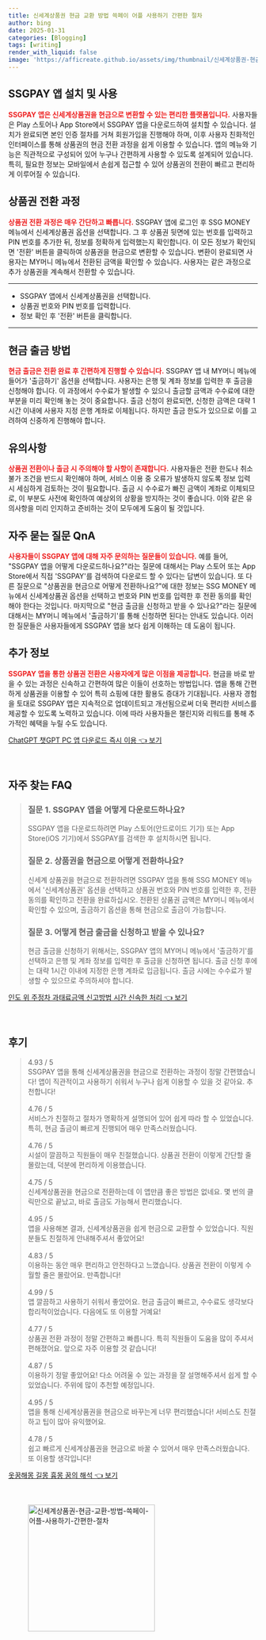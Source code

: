 ```yaml
---
title: 신세계상품권 현금 교환 방법 쓱페이 어플 사용하기 간편한 절차
author: bing
date: 2025-01-31
categories: [Blogging]
tags: [writing]
render_with_liquid: false
image: 'https://afficreate.github.io/assets/img/thumbnail/신세계상품권-현금-교환-방법-쓱페이-어플-사용하기-간편한-절차.webp'
---
```



<h2 id='SSGPAY_앱_설치_및_사용'>SSGPAY 앱 설치 및 사용</h2>

<p><b><span style="color: #ee2323;">SSGPAY 앱은 신세계상품권을 현금으로 변환할 수 있는 편리한 플랫폼입니다.</span></b> 사용자들은 Play 스토어나 App Store에서 SSGPAY 앱을 다운로드하여 설치할 수 있습니다. 설치가 완료되면 본인 인증 절차를 거쳐 회원가입을 진행해야 하며, 이후 사용자 친화적인 인터페이스를 통해 상품권의 현금 전환 과정을 쉽게 이용할 수 있습니다. 앱의 메뉴와 기능은 직관적으로 구성되어 있어 누구나 간편하게 사용할 수 있도록 설계되어 있습니다. 특히, 필요한 정보는 모바일에서 손쉽게 접근할 수 있어 상품권의 전환이 빠르고 편리하게 이루어질 수 있습니다.</p>

<h2 id='상품권_전환_과정'>상품권 전환 과정</h2>

<p><b><span style="color: #ee2323;">상품권 전환 과정은 매우 간단하고 빠릅니다.</span></b> SSGPAY 앱에 로그인 후 SSG MONEY 메뉴에서 신세계상품권 옵션을 선택합니다. 그 후 상품권 뒷면에 있는 번호를 입력하고 PIN 번호를 추가한 뒤, 정보를 정확하게 입력했는지 확인합니다. 이 모든 정보가 확인되면 '전환' 버튼을 클릭하여 상품권을 현금으로 변환할 수 있습니다. 변환이 완료되면 사용자는 MY머니 메뉴에서 전환된 금액을 확인할 수 있습니다. 사용자는 같은 과정으로 추가 상품권을 계속해서 전환할 수 있습니다.</p>

<hr />

<ul>
    <li>SSGPAY 앱에서 신세계상품권을 선택합니다.</li>
    <li>상품권 번호와 PIN 번호를 입력합니다.</li>
    <li>정보 확인 후 '전환' 버튼을 클릭합니다.</li>
</ul>

<hr />

<h2 id='현금_출금_방법'>현금 출금 방법</h2>

<p><b><span style="color: #ee2323;">현금 출금은 전환 완료 후 간편하게 진행할 수 있습니다.</span></b> SSGPAY 앱 내 MY머니 메뉴에 들어가 '출금하기' 옵션을 선택합니다. 사용자는 은행 및 계좌 정보를 입력한 후 출금을 신청해야 합니다. 이 과정에서 수수료가 발생할 수 있으니 출금할 금액과 수수료에 대한 부분을 미리 확인해 놓는 것이 중요합니다. 출금 신청이 완료되면, 신청한 금액은 대략 1시간 이내에 사용자 지정 은행 계좌로 이체됩니다. 하지만 출금 한도가 있으므로 이를 고려하여 신중하게 진행해야 합니다.</p>

<h2 id='유의사항'>유의사항</h2>

<p><b><span style="color: #ee2323;">상품권 전환이나 출금 시 주의해야 할 사항이 존재합니다.</span></b> 사용자들은 전환 한도나 취소 불가 조건을 반드시 확인해야 하며, 서비스 이용 중 오류가 발생하지 않도록 정보 입력 시 세심하게 검토하는 것이 필요합니다. 출금 시 수수료가 빠진 금액이 계좌로 이체되므로, 이 부분도 사전에 확인하여 예상외의 상황을 방지하는 것이 좋습니다. 이와 같은 유의사항을 미리 인지하고 준비하는 것이 모두에게 도움이 될 것입니다.</p>

<h2 id='자주_묻는_질문_QnA'>자주 묻는 질문 QnA</h2>

<p><b><span style="color: #ee2323;">사용자들이 SSGPAY 앱에 대해 자주 문의하는 질문들이 있습니다.</span></b> 예를 들어, "SSGPAY 앱을 어떻게 다운로드하나요?"라는 질문에 대해서는 Play 스토어 또는 App Store에서 직접 'SSGPAY'를 검색하여 다운로드 할 수 있다는 답변이 있습니다. 또 다른 질문으로 "상품권을 현금으로 어떻게 전환하나요?"에 대한 정보는 SSG MONEY 메뉴에서 신세계상품권 옵션을 선택하고 번호와 PIN 번호를 입력한 후 전환 동의를 확인해야 한다는 것입니다. 마지막으로 "현금 출금을 신청하고 받을 수 있나요?"라는 질문에 대해서는 MY머니 메뉴에서 '출금하기'를 통해 신청하면 된다는 안내도 있습니다. 이러한 질문들은 사용자들에게 SSGPAY 앱을 보다 쉽게 이해하는 데 도움이 됩니다.</p>

<h2 id='추가_정보'>추가 정보</h2>

<p><b><span style="color: #ee2323;">SSGPAY 앱을 통한 상품권 전환은 사용자에게 많은 이점을 제공합니다.</span></b> 현금을 바로 받을 수 있는 과정은 신속하고 간편하여 많은 이들이 선호하는 방법입니다. 앱을 통해 간편하게 상품권을 이용할 수 있어 특히 쇼핑에 대한 활용도 증대가 기대됩니다. 사용자 경험을 토대로 SSGPAY 앱은 지속적으로 업데이트되고 개선됨으로써 더욱 편리한 서비스를 제공할 수 있도록 노력하고 있습니다. 이에 따라 사용자들은 챌린지와 리워드를 통해 추가적인 혜택을 누릴 수도 있습니다.</p>


<p><a class="click-button" title="ChatGPT 챗GPT PC 앱 다운로드 즉시 이용" href="https://afficreate.github.io/posts/ChatGPT-%EC%B1%97GPT-PC-%EC%95%B1-%EB%8B%A4%EC%9A%B4%EB%A1%9C%EB%93%9C-%EC%A6%89%EC%8B%9C-%EC%9D%B4%EC%9A%A9/" rel="dofollow">ChatGPT 챗GPT PC 앱 다운로드 즉시 이용 👈 보기</a></p><br>
<h2 id='자주_찾는_FAQ'>자주 찾는 FAQ</h2>
<div itemscope="" itemtype="https://schema.org/FAQPage"> 
<blockquote> 
<div itemscope="" itemprop="mainEntity" itemtype="https://schema.org/Question"> 
<h3 itemprop="name">질문 1. SSGPAY 앱을 어떻게 다운로드하나요?</h3> 
<div itemscope="" itemprop="acceptedAnswer" itemtype="https://schema.org/Answer"> 
<span itemprop="text"> 
<p>SSGPAY 앱을 다운로드하려면 Play 스토어(안드로이드 기기) 또는 App Store(iOS 기기)에서 SSGPAY를 검색한 후 설치하시면 됩니다.</p> 
</span> 
</div> 
</div> 

<div itemscope="" itemprop="mainEntity" itemtype="https://schema.org/Question"> 
<h3 itemprop="name">질문 2. 상품권을 현금으로 어떻게 전환하나요?</h3> 
<div itemscope="" itemprop="acceptedAnswer" itemtype="https://schema.org/Answer"> 
<span itemprop="text"> 
<p>신세계 상품권을 현금으로 전환하려면 SSGPAY 앱을 통해 SSG MONEY 메뉴에서 '신세계상품권' 옵션을 선택하고 상품권 번호와 PIN 번호를 입력한 후, 전환 동의를 확인하고 전환을 완료하십시오. 전환된 상품권 금액은 MY머니 메뉴에서 확인할 수 있으며, 출금하기 옵션을 통해 현금으로 출금이 가능합니다.</p> 
</span> 
</div> 
</div> 

<div itemscope="" itemprop="mainEntity" itemtype="https://schema.org/Question"> 
<h3 itemprop="name">질문 3. 어떻게 현금 출금을 신청하고 받을 수 있나요?</h3> 
<div itemscope="" itemprop="acceptedAnswer" itemtype="https://schema.org/Answer"> 
<span itemprop="text"> 
<p>현금 출금을 신청하기 위해서는, SSGPAY 앱의 MY머니 메뉴에서 '출금하기'를 선택하고 은행 및 계좌 정보를 입력한 후 출금을 신청하면 됩니다. 출금 신청 후에는 대략 1시간 이내에 지정한 은행 계좌로 입금됩니다. 출금 시에는 수수료가 발생할 수 있으므로 주의하셔야 합니다.</p> 
</span> 
</div> 
</div> 
</blockquote> 
</div>
<p><a class="click-button" title="인도 위 주정차 과태료금액 신고방법 시간 신속한 처리" href="https://afficreate.github.io/posts/%EC%9D%B8%EB%8F%84-%EC%9C%84-%EC%A3%BC%EC%A0%95%EC%B0%A8-%EA%B3%BC%ED%83%9C%EB%A3%8C%EA%B8%88%EC%95%A1-%EC%8B%A0%EA%B3%A0%EB%B0%A9%EB%B2%95-%EC%8B%9C%EA%B0%84-%EC%8B%A0%EC%86%8D%ED%95%9C-%EC%B2%98%EB%A6%AC/" rel="dofollow">인도 위 주정차 과태료금액 신고방법 시간 신속한 처리 👈 보기</a></p><br>
<h2 id='후기'>후기</h2>
<div itemscope itemtype="https://schema.org/Product">
  <blockquote>
  <div itemprop="review" itemscope itemtype="https://schema.org/Review">
      <div itemprop="reviewRating" itemscope itemtype="https://schema.org/Rating"> <span itemprop="ratingValue">4.93</span> / <span itemprop="bestRating">5</span> </div>
      <span itemprop="reviewBody">SSGPAY 앱을 통해 신세계상품권을 현금으로 전환하는 과정이 정말 간편했습니다! 앱이 직관적이고 사용하기 쉬워서 누구나 쉽게 이용할 수 있을 것 같아요. 추천합니다!</span>
  </div>
  <br>
  <div itemprop="review" itemscope itemtype="https://schema.org/Review">
      <div itemprop="reviewRating" itemscope itemtype="https://schema.org/Rating"> <span itemprop="ratingValue">4.76</span> / <span itemprop="bestRating">5</span> </div>
      <span itemprop="reviewBody">서비스가 친절하고 절차가 명확하게 설명되어 있어 쉽게 따라 할 수 있었습니다. 특히, 현금 출금이 빠르게 진행되어 매우 만족스러웠습니다.</span>
  </div>
  <br>
  <div itemprop="review" itemscope itemtype="https://schema.org/Review">
      <div itemprop="reviewRating" itemscope itemtype="https://schema.org/Rating"> <span itemprop="ratingValue">4.76</span> / <span itemprop="bestRating">5</span> </div>
      <span itemprop="reviewBody">시설이 깔끔하고 직원들이 매우 친절했습니다. 상품권 전환이 이렇게 간단할 줄 몰랐는데, 덕분에 편리하게 이용했습니다.</span>
  </div>
  <br>
  <div itemprop="review" itemscope itemtype="https://schema.org/Review">
      <div itemprop="reviewRating" itemscope itemtype="https://schema.org/Rating"> <span itemprop="ratingValue">4.75</span> / <span itemprop="bestRating">5</span> </div>
      <span itemprop="reviewBody">신세계상품권을 현금으로 전환하는데 이 앱만큼 좋은 방법은 없네요. 몇 번의 클릭만으로 끝났고, 바로 출금도 가능해서 편리했습니다.</span>
  </div>
  <br>
  <div itemprop="review" itemscope itemtype="https://schema.org/Review">
      <div itemprop="reviewRating" itemscope itemtype="https://schema.org/Rating"> <span itemprop="ratingValue">4.95</span> / <span itemprop="bestRating">5</span> </div>
      <span itemprop="reviewBody">앱을 사용해본 결과, 신세계상품권을 쉽게 현금으로 교환할 수 있었습니다. 직원분들도 친절하게 안내해주셔서 좋았어요!</span>
  </div>
  <br>
  <div itemprop="review" itemscope itemtype="https://schema.org/Review">
      <div itemprop="reviewRating" itemscope itemtype="https://schema.org/Rating"> <span itemprop="ratingValue">4.83</span> / <span itemprop="bestRating">5</span> </div>
      <span itemprop="reviewBody">이용하는 동안 매우 편리하고 안전하다고 느꼈습니다. 상품권 전환이 이렇게 수월할 줄은 몰랐어요. 만족합니다!</span>
  </div>
  <br>
  <div itemprop="review" itemscope itemtype="https://schema.org/Review">
      <div itemprop="reviewRating" itemscope itemtype="https://schema.org/Rating"> <span itemprop="ratingValue">4.99</span> / <span itemprop="bestRating">5</span> </div>
      <span itemprop="reviewBody">앱 깔끔하고 사용하기 쉬워서 좋았어요. 현금 출금이 빠르고, 수수료도 생각보다 합리적이었습니다. 다음에도 또 이용할 거예요!</span>
  </div>
  <br>
  <div itemprop="review" itemscope itemtype="https://schema.org/Review">
      <div itemprop="reviewRating" itemscope itemtype="https://schema.org/Rating"> <span itemprop="ratingValue">4.77</span> / <span itemprop="bestRating">5</span> </div>
      <span itemprop="reviewBody">상품권 전환 과정이 정말 간편하고 빠릅니다. 특히 직원들이 도움을 많이 주셔서 편해졌어요. 앞으로 자주 이용할 것 같습니다!</span>
  </div>
  <br>
  <div itemprop="review" itemscope itemtype="https://schema.org/Review">
      <div itemprop="reviewRating" itemscope itemtype="https://schema.org/Rating"> <span itemprop="ratingValue">4.87</span> / <span itemprop="bestRating">5</span> </div>
      <span itemprop="reviewBody">이용하기 정말 좋았어요! 다소 어려울 수 있는 과정을 잘 설명해주셔서 쉽게 할 수 있었습니다. 주위에 많이 추천할 예정입니다.</span>
  </div>
  <br>
  <div itemprop="review" itemscope itemtype="https://schema.org/Review">
      <div itemprop="reviewRating" itemscope itemtype="https://schema.org/Rating"> <span itemprop="ratingValue">4.95</span> / <span itemprop="bestRating">5</span> </div>
      <span itemprop="reviewBody">앱을 통해 신세계상품권을 현금으로 바꾸는게 너무 편리했습니다! 서비스도 친절하고 팁이 많아 유익했어요.</span>
  </div>
  <br>
  <div itemprop="review" itemscope itemtype="https://schema.org/Review">
      <div itemprop="reviewRating" itemscope itemtype="https://schema.org/Rating"> <span itemprop="ratingValue">4.78</span> / <span itemprop="bestRating">5</span> </div>
      <span itemprop="reviewBody">쉽고 빠르게 신세계상품권을 현금으로 바꿀 수 있어서 매우 만족스러웠습니다. 또 이용할 생각입니다!</span>
  </div>
  </blockquote>
</div>
<p><a class="click-button" title="옷꿈해몽 길몽 흉몽 꿈의 해석" href="https://afficreate.github.io/posts/%EC%98%B7%EA%BF%88%ED%95%B4%EB%AA%BD-%EA%B8%B8%EB%AA%BD-%ED%9D%89%EB%AA%BD-%EA%BF%88%EC%9D%98-%ED%95%B4%EC%84%9D/" rel="dofollow">옷꿈해몽 길몽 흉몽 꿈의 해석 👈 보기</a></p><br>
<figure class="image"><img src="https://afficreate.github.io/assets/img/thumbnail/신세계상품권-현금-교환-방법-쓱페이-어플-사용하기-간편한-절차.webp" alt="신세계상품권-현금-교환-방법-쓱페이-어플-사용하기-간편한-절차" width="256" height="256"></figure>